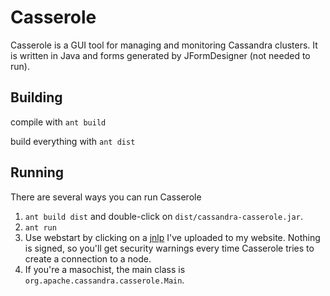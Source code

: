 # Casserole

Casserole is a GUI tool for managing and monitoring Cassandra clusters.  It is
written in Java and forms generated by JFormDesigner (not needed to run).

## Building

compile with `ant build`

build everything with `ant dist`

## Running

There are several ways you can run Casserole

1. `ant build dist` and double-click on `dist/cassandra-casserole.jar`.
2. `ant run`
3. Use webstart by clicking on a [jnlp](http://www.dusbabek.org/~garyd/casserole/casserole.jnlp) I've uploaded to my website. 
   Nothing is signed, so you'll get security warnings every time Casserole tries to create a connection to a node.
4. If you're a masochist, the main class is `org.apache.cassandra.casserole.Main`.


